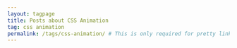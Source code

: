 ```yaml
---
layout: tagpage
title: Posts about CSS Animation
tag: css animation
permalink: /tags/css-animation/ # This is only required for pretty links.
---
```

